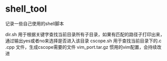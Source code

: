 # shell_tool


记录一些自己使用的shell脚本

dir.sh   用于根据关键字查找当前目录所有子目录，如果有匹配的路径子打印出来，通过输出yes或者no来选择是否进入该目录
cscope.sh    用于查找当前目录下的.c .cpp 文件，生成cscope需要的文件
vim_port.tar.gz  惯用的vim配置，会持续改进
